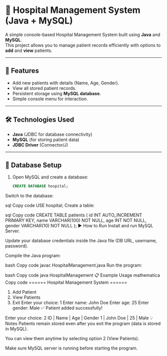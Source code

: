 # 🏥 Hospital Management System (Java + MySQL)


A simple console-based Hospital Management System built using **Java** and **MySQL**.  
This project allows you to manage patient records efficiently with options to **add** and **view** patients.

---

## 🚀 Features
- Add new patients with details (Name, Age, Gender).
- View all stored patient records.
- Persistent storage using **MySQL database**.
- Simple console menu for interaction.

---

## 🛠️ Technologies Used
- **Java** (JDBC for database connectivity)
- **MySQL** (for storing patient data)
- **JDBC Driver** (Connector/J)

---

## 📂 Database Setup
1. Open MySQL and create a database:
   ```sql
   CREATE DATABASE hospital;
Switch to the database:

sql
Copy code
USE hospital;
Create a table:

sql
Copy code
CREATE TABLE patients (
    id INT AUTO_INCREMENT PRIMARY KEY,
    name VARCHAR(100) NOT NULL,
    age INT NOT NULL,
    gender VARCHAR(10) NOT NULL
);
▶️ How to Run
Install and run MySQL Server.

Update your database credentials inside the Java file (DB URL, username, password).

Compile the Java program:

bash
Copy code
javac HospitalManagement.java
Run the program:

bash
Copy code
java HospitalManagement
📋 Example Usage
mathematica
Copy code
====== Hospital Management System ======
1. Add Patient
2. View Patients
3. Exit
Enter your choice: 1
Enter name: John Doe
Enter age: 25
Enter gender: Male
✅ Patient added successfully!

Enter your choice: 2
ID | Name     | Age | Gender
1  | John Doe | 25  | Male
💡 Notes
Patients remain stored even after you exit the program (data is stored in MySQL).

You can view them anytime by selecting option 2 (View Patients).

Make sure MySQL server is running before starting the program.
